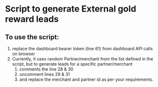 # Script to generate External gold reward leads 

## To use the script:
1. replace the dashboard bearer token (line 61) from dashboard API calls on browser
2. Currently, it uses random Partner/merchant from the list defined in the script, but to generate leads for a 
   specific partner/merchant 
   1. comments the line 28 & 30
   2. uncomment lines 29 & 31 
   3. and replace the merchant and partner id as per your requirements.
